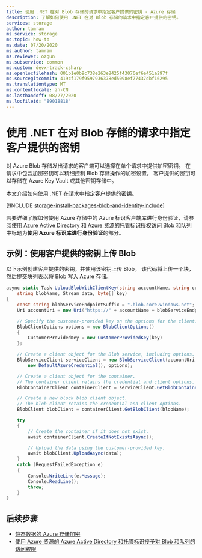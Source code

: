 ```yaml
---
title: 使用 .NET 在对 Blob 存储的请求中指定客户提供的密钥 - Azure 存储
description: 了解如何使用 .NET 在对 Blob 存储的请求中指定客户提供的密钥。
services: storage
author: tamram
ms.service: storage
ms.topic: how-to
ms.date: 07/20/2020
ms.author: tamram
ms.reviewer: ozgun
ms.subservice: common
ms.custom: devx-track-csharp
ms.openlocfilehash: 001b1e0b9c738e263e8425f43076ef6e451a297f
ms.sourcegitcommit: 419cf179f9597936378ed5098ef77437dbf16295
ms.translationtype: MT
ms.contentlocale: zh-CN
ms.lasthandoff: 08/27/2020
ms.locfileid: "89018818"
---
```

# <a name="specify-a-customer-provided-key-on-a-request-to-blob-storage-with-net"></a>使用 .NET 在对 Blob 存储的请求中指定客户提供的密钥

对 Azure Blob 存储发出请求的客户端可以选择在单个请求中提供加密密钥。 在请求中包含加密密钥可以精细控制 Blob 存储操作的加密设置。 客户提供的密钥可以存储在 Azure Key Vault 或其他密钥存储中。

本文介绍如何使用 .NET 在请求中指定客户提供的密钥。

[!INCLUDE [storage-install-packages-blob-and-identity-include](../../../includes/storage-install-packages-blob-and-identity-include.md)]

若要详细了解如何使用 Azure 存储中的 Azure 标识客户端库进行身份验证，请参阅[使用 Azure Active Directory 和 Azure 资源的托管标识授权访问 Blob 和队列](../common/storage-auth-aad-msi.md?toc=%2Fazure%2Fstorage%2Fblobs%2Ftoc.json#authenticate-with-the-azure-identity-library)中标题为**使用 Azure 标识库进行身份验证**的部分。

## <a name="example-use-a-customer-provided-key-to-upload-a-blob"></a>示例：使用客户提供的密钥上传 Blob

以下示例创建客户提供的密钥，并使用该密钥上传 Blob。 该代码将上传一个块，然后提交块列表以将 Blob 写入 Azure 存储。

```csharp
async static Task UploadBlobWithClientKey(string accountName, string containerName,
    string blobName, Stream data, byte[] key)
{
    const string blobServiceEndpointSuffix = ".blob.core.windows.net";
    Uri accountUri = new Uri("https://" + accountName + blobServiceEndpointSuffix);

    // Specify the customer-provided key on the options for the client.
    BlobClientOptions options = new BlobClientOptions()
    {
        CustomerProvidedKey = new CustomerProvidedKey(key)
    };

    // Create a client object for the Blob service, including options.
    BlobServiceClient serviceClient = new BlobServiceClient(accountUri, 
        new DefaultAzureCredential(), options);

    // Create a client object for the container.
    // The container client retains the credential and client options.
    BlobContainerClient containerClient = serviceClient.GetBlobContainerClient(containerName);

    // Create a new block blob client object.
    // The blob client retains the credential and client options.
    BlobClient blobClient = containerClient.GetBlobClient(blobName);

    try
    {
        // Create the container if it does not exist.
        await containerClient.CreateIfNotExistsAsync();

        // Upload the data using the customer-provided key.
        await blobClient.UploadAsync(data);
    }
    catch (RequestFailedException e)
    {
        Console.WriteLine(e.Message);
        Console.ReadLine();
        throw;
    }
}
```

## <a name="next-steps"></a>后续步骤

- [静态数据的 Azure 存储加密](../common/storage-service-encryption.md)
- [使用 Azure 资源的 Azure Active Directory 和托管标识授予对 Blob 和队列的访问权限](../common/storage-auth-aad-msi.md)
